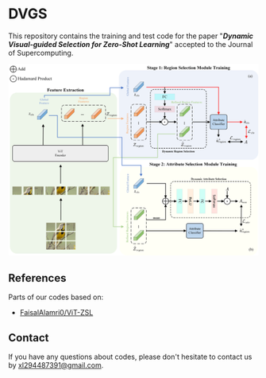 # DVGS


This repository contains the training and test code for the paper  "***Dynamic Visual-guided Selection for Zero-Shot Learning***" accepted to the Journal of Supercomputing. 

![](figures/architecture.png)


## References
Parts of our codes based on:
* [FaisalAlamri0/ViT-ZSL](https://github.com/FaisalAlamri0/ViT-ZSL)

## Contact
If you have any questions about codes, please don't hesitate to contact us by xl294487391@gmail.com.
